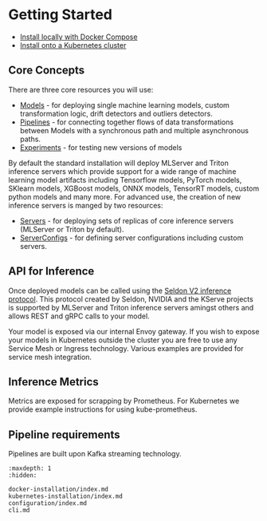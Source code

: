 # Getting Started


 * [Install locally with Docker Compose](./docker-installation/index.md)
 * [Install onto a Kubernetes cluster](./kubernetes-installation/index.md)


## Core Concepts

There are three core resources you will use:

 * [Models](../models/index.md) - for deploying single machine learning models, custom transformation logic, drift detectors and outliers detectors.
 * [Pipelines](../pipelines/index.md) - for connecting together flows of data transformations between Models with a synchronous path and multiple asynchronous paths.
 * [Experiments](../experiments/index.md) - for testing new versions of models

By default the standard installation will deploy MLServer and Triton inference servers which provide support for a wide range of machine learning model artifacts including Tensorflow models, PyTorch models, SKlearn models, XGBoost models, ONNX models, TensorRT models, custom python models and many more. For advanced use, the creation of new inference servers is manged by two resources:

 * [Servers](../servers/index.md) - for deploying sets of replicas of core inference servers (MLServer or Triton by default).
 * [ServerConfigs](../kubernetes/resources/serverconfig/index.md) - for defining server configurations including custom servers.

## API for Inference

Once deployed models can be called using the [Seldon V2 inference protocol](../apis/inference/v2.md). This protocol created by Seldon, NVIDIA and the KServe projects is supported by MLServer and Triton inference servers amingst others and allows REST and gRPC calls to your model.

Your model is exposed via our internal Envoy gateway. If you wish to expose your models in Kubernetes outside the cluster you are free to use any Service Mesh or Ingress technology. Various examples are provided for service mesh integration.

## Inference Metrics

Metrics are exposed for scrapping by Prometheus. For Kubernetes we provide example instructions for using kube-prometheus.

## Pipeline requirements

Pipelines are built upon Kafka streaming technology.


```{toctree}
:maxdepth: 1
:hidden:

docker-installation/index.md
kubernetes-installation/index.md
configuration/index.md
cli.md
```
